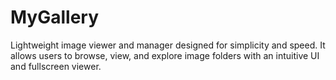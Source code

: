 # MyGallery
Lightweight image viewer and manager designed for simplicity and speed. It allows users to browse, view, and explore image folders with an intuitive UI and fullscreen viewer.
